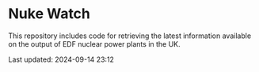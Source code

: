 # Nuke Watch

This repository includes code for retrieving the latest information available on the output of EDF nuclear power plants in the UK.

Last updated: 2024-09-14 23:12